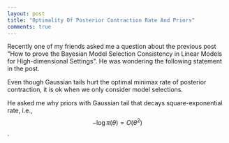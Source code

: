 ```yaml
---
layout: post
title: "Optimality Of Posterior Contraction Rate And Priors"
comments: true
---
```


Recently one of my friends asked me a question about the previous post "How to prove the  Bayesian Model Selection Consistency in Linear Models for High-dimensional Settings". He was wondering the following statement in the post.

Even though Gaussian tails hurt the optimal minimax rate of posterior contraction, it is ok when we only consider model selections.

He asked me why priors with Gaussian tail that decays square-exponential rate, i.e., $$-\log\pi(\theta)= O(\theta^2)$$. 





